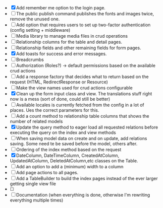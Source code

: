 - [x] Add remember me option to the login page.
- [ ] The public publish command publishes the fonts and images twice, remove the unused one.
- [ ] Add option that requires users to set up two-factor authentication (config setting + middleware)
- [ ] Media library to manage media files in crud operations
- [ ] Relationship columns for the table and detail pages.
- [ ] Relationship fields and other remaining fields for form pages.  
- [x] Add toasts for success and error messages.
- [ ] Breadcrumbs
- [ ] Authorization (Roles?) -> default permissions based on the available crud actions
- [ ] Add a response factory that decides what to return based on the request (HTML, RedirectResponse or Resource)
- [ ] Make the view names used for crud actions configurable
- [x] Clean up the form input class and view. The translations stuff right now is a mess (sort of done, could still be better)
- [ ] Available locales is currently fetched from the config in a lot of places. Ues the correct parameters for this.
- [ ] Add a count method to relationship table columns that shows the number of related models
- [x] Update the query method to eager load all requested relations before executing the query on the index and view methods
- [ ] When saving model data on create and on update, add relations saving. Some need te be saved before the model, others after.
- [ ] Ordering of the index method based on the request
- [x] DateColumn, DateTimeColumn, CreatedAtColumn, UpdatedAtColumn, DeletedAtColumn,etc classes on the Table.
- [ ] Add an option to add a (minimum) width to a column
- [ ] Add page actions to all pages.
- [ ] Add a TableBuilder to build the index pages instead of the ever larger getting single view file
- [ ]
- [ ] Documentation (when everything is done, otherwise I'm rewriting everything multiple times)